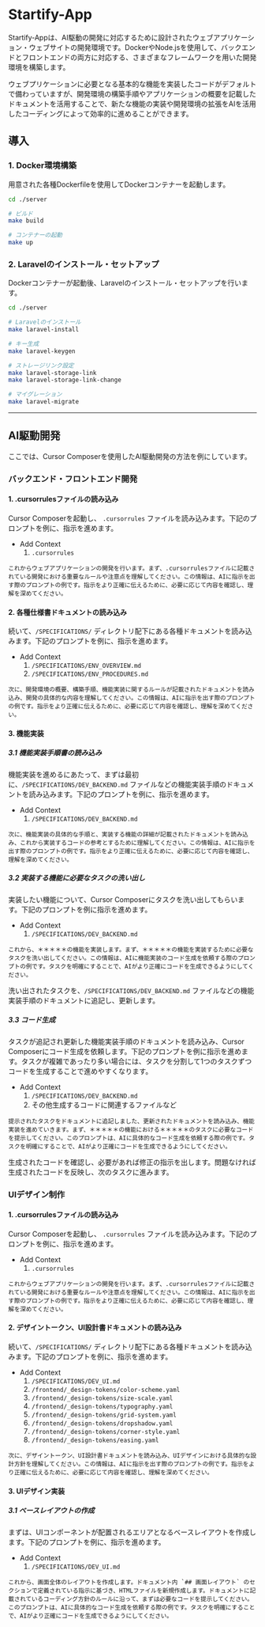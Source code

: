 # Startify-App

Startify-Appは、AI駆動の開発に対応するために設計されたウェブアプリケーション・ウェブサイトの開発環境です。DockerやNode.jsを使用して、バックエンドとフロントエンドの両方に対応する、さまざまなフレームワークを用いた開発環境を構築します。

ウェブプリケーションに必要となる基本的な機能を実装したコードがデフォルトで備わっていますが、開発環境の構築手順やアプリケーションの概要を記載したドキュメントを活用することで、新たな機能の実装や開発環境の拡張をAIを活用したコーディングによって効率的に進めることができます。

## 導入

### 1. Docker環境構築

用意された各種Dockerfileを使用してDockerコンテナーを起動します。

```bash
cd ./server

# ビルド
make build

# コンテナーの起動
make up
```

### 2. Laravelのインストール・セットアップ

Dockerコンテナーが起動後、Laravelのインストール・セットアップを行います。

```bash
cd ./server

# Laravelのインストール
make laravel-install

# キー生成
make laravel-keygen

# ストレージリンク設定
make laravel-storage-link
make laravel-storage-link-change

# マイグレーション
make laravel-migrate
```

---

## AI駆動開発

ここでは、Cursor Composerを使用したAI駆動開発の方法を例にしています。

### バックエンド・フロントエンド開発

#### 1. .cursorrulesファイルの読み込み

Cursor Composerを起動し、 `.cursorrules` ファイルを読み込みます。下記のプロンプトを例に、指示を進めます。

- Add Context
  1. `.cursorrules`

```
これからウェブアプリケーションの開発を行います。まず、.cursorrulesファイルに記載されている開発における重要なルールや注意点を理解してください。この情報は、AIに指示を出す際のプロンプトの例です。指示をより正確に伝えるために、必要に応じて内容を確認し、理解を深めてください。
```

#### 2. 各種仕様書ドキュメントの読み込み

続いて、`/SPECIFICATIONS/` ディレクトリ配下にある各種ドキュメントを読み込みます。下記のプロンプトを例に、指示を進めます。

- Add Context
  1. `/SPECIFICATIONS/ENV_OVERVIEW.md`
  2. `/SPECIFICATIONS/ENV_PROCEDURES.md`

```
次に、開発環境の概要、構築手順、機能実装に関するルールが記載されたドキュメントを読み込み、開発の具体的な内容を理解してください。この情報は、AIに指示を出す際のプロンプトの例です。指示をより正確に伝えるために、必要に応じて内容を確認し、理解を深めてください。
```

#### 3. 機能実装

##### 3.1 機能実装手順書の読み込み

機能実装を進めるにあたって、まずは最初に、`/SPECIFICATIONS/DEV_BACKEND.md` ファイルなどの機能実装手順のドキュメントを読み込みます。下記のプロンプトを例に、指示を進めます。

- Add Context
  1. `/SPECIFICATIONS/DEV_BACKEND.md`

```
次に、機能実装の具体的な手順と、実装する機能の詳細が記載されたドキュメントを読み込み、これから実装するコードの参考とするために理解してください。この情報は、AIに指示を出す際のプロンプトの例です。指示をより正確に伝えるために、必要に応じて内容を確認し、理解を深めてください。
```

##### 3.2 実装する機能に必要なタスクの洗い出し

実装したい機能について、Cursor Composerにタスクを洗い出してもらいます。下記のプロンプトを例に指示を進めます。

- Add Context
  1. `/SPECIFICATIONS/DEV_BACKEND.md`

```
これから、＊＊＊＊＊の機能を実装します。まず、＊＊＊＊＊の機能を実装するために必要なタスクを洗い出してください。この情報は、AIに機能実装のコード生成を依頼する際のプロンプトの例です。タスクを明確にすることで、AIがより正確にコードを生成できるようにしてください。
```

洗い出されたタスクを、`/SPECIFICATIONS/DEV_BACKEND.md` ファイルなどの機能実装手順のドキュメントに追記し、更新します。

##### 3.3 コード生成

タスクが追記され更新した機能実装手順のドキュメントを読み込み、Cursor Composerにコード生成を依頼します。下記のプロンプトを例に指示を進めます。タスクが複雑であったり多い場合には、タスクを分割して1つのタスクずつコードを生成することで進めやすくなります。

- Add Context
  1. `/SPECIFICATIONS/DEV_BACKEND.md`
  2. その他生成するコードに関連するファイルなど

```
提示されたタスクをドキュメントに追記しました、更新されたドキュメントを読み込み、機能実装を進めていきます。まず、＊＊＊＊＊の機能における＊＊＊＊＊のタスクに必要なコードを提示してください。このプロンプトは、AIに具体的なコード生成を依頼する際の例です。タスクを明確にすることで、AIがより正確にコードを生成できるようにしてください。
```

生成されたコードを確認し、必要があれば修正の指示を出します。問題なければ生成されたコードを反映し、次のタスクに進みます。

### UIデザイン制作

#### 1. .cursorrulesファイルの読み込み

Cursor Composerを起動し、 `.cursorrules` ファイルを読み込みます。下記のプロンプトを例に、指示を進めます。

- Add Context
  1. `.cursorrules`

```
これからウェブアプリケーションの開発を行います。まず、.cursorrulesファイルに記載されている開発における重要なルールや注意点を理解してください。この情報は、AIに指示を出す際のプロンプトの例です。指示をより正確に伝えるために、必要に応じて内容を確認し、理解を深めてください。
```

#### 2. デザイントークン、UI設計書ドキュメントの読み込み

続いて、`/SPECIFICATIONS/` ディレクトリ配下にある各種ドキュメントを読み込みます。下記のプロンプトを例に、指示を進めます。

- Add Context
  1. `/SPECIFICATIONS/DEV_UI.md`
  2. `/frontend/_design-tokens/color-scheme.yaml`
  3. `/frontend/_design-tokens/size-scale.yaml`
  4. `/frontend/_design-tokens/typography.yaml`
  5. `/frontend/_design-tokens/grid-system.yaml`
  6. `/frontend/_design-tokens/dropshadow.yaml`
  7. `/frontend/_design-tokens/corner-style.yaml`
  8. `/frontend/_design-tokens/easing.yaml`

```
次に、デザイントークン、UI設計書ドキュメントを読み込み、UIデザインにおける具体的な設計方針を理解してください。この情報は、AIに指示を出す際のプロンプトの例です。指示をより正確に伝えるために、必要に応じて内容を確認し、理解を深めてください。
```

#### 3. UIデザイン実装

##### 3.1 ベースレイアウトの作成

まずは、UIコンポーネントが配置されるエリアとなるベースレイアウトを作成します。下記のプロンプトを例に、指示を進めます。

- Add Context
  1. `/SPECIFICATIONS/DEV_UI.md`

```
これから、画面全体のレイアウトを作成します。ドキュメント内 `## 画面レイアウト` のセクションで定義されている指示に基づき、HTMLファイルを新規作成します。ドキュメントに記載されているコーディング方針のルールに沿って、まずは必要なコードを提示してください。このプロンプトは、AIに具体的なコード生成を依頼する際の例です。タスクを明確にすることで、AIがより正確にコードを生成できるようにしてください。
```



